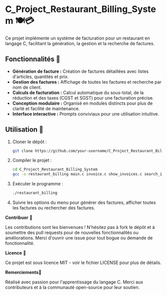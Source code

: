 # C_Project_Restaurant_Billing_System 🍽️💳

Ce projet implémente un système de facturation pour un restaurant en langage C, facilitant la génération, la gestion et la recherche de factures.

## Fonctionnalités 🌟

- **Génération de facture :** Création de factures détaillées avec listes d'articles, quantités et prix.
- **Gestion des factures :** Affichage de toutes les factures et recherche par nom de client.
- **Calculs de facturation :** Calcul automatique du sous-total, de la réduction et des taxes (CGST et SGST) pour une facturation précise.
- **Conception modulaire :** Organisé en modules distincts pour plus de clarté et facilité de maintenance.
- **Interface interactive :** Prompts conviviaux pour une utilisation intuitive.

## Utilisation 🚀

1. Cloner le dépôt :
   ```bash
   git clone https://github.com/your-username/C_Project_Restaurant_Billing_System.git

2. Compiler le projet :
   ```bash
   cd C_Project_Restaurant_Billing_System
   gcc -o restaurant_billing main.c invoice.c show_invoices.c search_invoice.c

3. Exécuter le programme :
   ```bash
   ./restaurant_billing

4. Suivre les options du menu pour générer des factures, afficher toutes les factures ou rechercher des factures.

__Contribuer__ 🤝

Les contributions sont les bienvenues ! N'hésitez pas à fork le dépôt et à soumettre des pull requests pour de nouvelles fonctionnalités ou améliorations. Merci d'ouvrir une issue pour tout bogue ou demande de fonctionnalité.

__Licence__ 📄

Ce projet est sous licence MIT - voir le fichier LICENSE pour plus de détails.

**Remerciements**🙏

Réalisé avec passion pour l'apprentissage du langage C.
Merci aux contributeurs et à la communauté open-source pour leur soutien.

